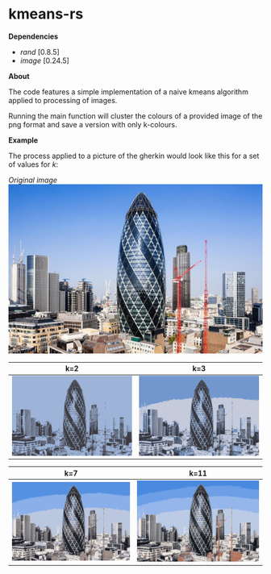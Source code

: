 # kmeans-rs

**Dependencies**

- *rand* [0.8.5]
- *image* [0.24.5]

**About**

The code features a simple implementation of a naive kmeans algorithm applied to processing of images. 

Running the main function will cluster the colours of a provided image of the png format and save a version with only k-colours.

**Example**

The process applied to a picture of the gherkin would look like this for a set of values for *k*:

*Original image*
![Original image](/resources/gherkin.png)

k=2            |  k=3
:-------------------------:|:-------------------------:
![Image with 2 colours](/resources/clustered_k2.png)  |  ![Image with 3 colours](/resources/clustered_k3.png)

k=7            |  k=11
:-------------------------:|:-------------------------:
![Image with 7 colours](/resources/clustered_k7.png)  |  ![Image with 11 colours](/resources/clustered_k11.png)

